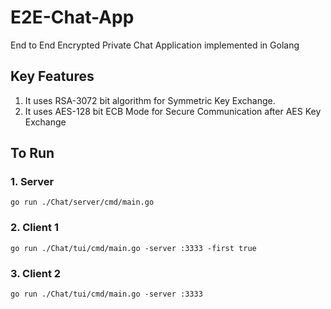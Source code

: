 # E2E-Chat-App
End to End Encrypted Private Chat Application implemented in Golang

## Key Features
1. It uses RSA-3072 bit algorithm for Symmetric Key Exchange.
2. It uses AES-128 bit ECB Mode for Secure Communication after AES Key Exchange

## To Run
### 1. Server
```
go run ./Chat/server/cmd/main.go
```
### 2. Client 1
```
go run ./Chat/tui/cmd/main.go -server :3333 -first true
```

### 3. Client 2
```
go run ./Chat/tui/cmd/main.go -server :3333
```